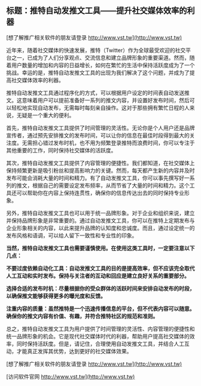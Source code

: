 ## **标题：推特自动发推文工具——提升社交媒体效率的利器**

[想了解推广相关软件的朋友请登录 http://www.vst.tw](http://www.vst.tw)

近年来，随着社交媒体的快速发展，推特（Twitter）作为全球最受欢迎的社交平台之一，已成为了人们分享观点、交流信息和建立品牌形象的重要渠道。然而，随着用户数量的增加和内容的日益增长，如何在繁忙的生活中保持活跃度成为了一个挑战。幸运的是，推特自动发推文工具的出现为我们解决了这个问题，并成为了提高社交媒体效率的利器。

推特自动发推文工具通过程序化的方式，可以根据用户设定的时间表自动发送推文。这意味着用户可以提前准备好一系列的推文内容，并设置好发布时间，然后可以轻松地实现自动发布，无需每时每刻亲自操作。这对于那些拥有繁忙日程的人来说，无疑是一个重大的便利。

首先，推特自动发推文工具提供了时间管理的灵活性。无论你是个人用户还是品牌宣传者，通过预先安排推文的发布时间，可以让你的信息在最佳时段得到最大的关注度。无需担心错过发布时机，也不用为频繁登录推特而浪费时间，你可以专注于其他重要的工作，同时保持社交媒体的活跃度。

其次，推特自动发推文工具提供了内容管理的便捷性。我们都知道，在社交媒体上保持频繁更新是吸引粉丝和提高影响力的关键。然而，每天都产生新的内容并及时发布可能会消耗大量的时间和精力。有了自动发推文工具，你可以事先撰写好一系列的推文，根据自己的需要设定发布频率，从而节省了大量的时间和精力。这个工具还可以帮助你在内容上保持连贯性，确保你的信息传达出去的同时保持专业形象。

另外，推特自动发推文工具也可以用于统一品牌形象。对于企业和组织来说，建立并保持品牌形象是非常重要的。通过自动发推文工具，你可以在推特上定期发布与企业形象相关的内容，以此来提升品牌的认知度和忠诚度。而且，通过设定统一的发布风格和语调，可以给人留下一致性和专业性的印象。

**当然，推特自动发推文工具也需要谨慎使用。在使用这类工具时，一定要注意以下几点：**

**不要过度依赖自动化工具：自动发推文工具的目的是提高效率，但不应该完全取代人工互动和实时发布。保持与关注者的互动和回应是建立良好关系的重要部分。**

**选择合适的发布时机：尽量根据你的受众群体的活跃时间来安排自动发布的时段，以确保推文能够获得更多的曝光度和反馈。**

**注重内容的质量：虽然推特是一个迅速传播信息的平台，但不代表内容可以随意。确保你的推文内容有价值、有趣，并符合推特社区的规范和准则。**

总之，推特自动发推文工具为用户提供了时间管理的灵活性、内容管理的便捷性和统一品牌形象的机会。它是现代社交媒体时代的利器，帮助用户提高社交媒体的效率，同时保持活跃度。但是，请记住，合理使用自动发推文工具，并结合人工互动，才能真正发挥其优势，达到更好的社交媒体效果。

[想了解推广相关软件的朋友请登录 http://www.vst.tw](http://www.vst.tw)


[访问软件官网 http://www.vst.tw](http://www.vst.tw)
